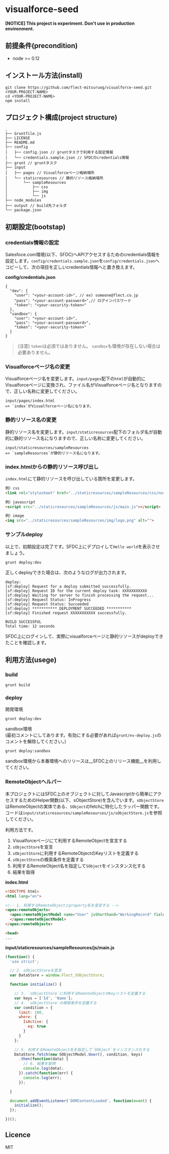 # visualforce-seed

__[NOTICE] This project is experiment. Don't use in production environment.__


## 前提条件(precondition)

* node >= 0.12

## インストール方法(install) 

```
git clone https://github.com/flect-mitsuruog/visualforce-seed.git <YOUR-PROJECT-NAME>
cd <YOUR-PROJECT-NAME>
npm install
```

## プロジェクト構成(project structure)

```
.
├── Gruntfile.js
├── LICENSE
├── README.md
├── config
│   ├── config.json // gruntタスクで利用する設定情報
│   └── credentials.sample.json // SFDCのcredentials情報
├── grunt // gruntタスク
├── input
│   ├── pages // Visualforceページ格納場所
│   └── staticresources // 静的リソース格納場所
│       └── sampleResources
│           ├── css
│           ├── img
│           └── js
├── node_modules
├── output // build先フォルダ
└── package.json
```

## 初期設定(bootstap)

### credentials情報の設定

Salesfoce.com環境(以下、SFDC)へAPIアクセスするためのcredentials情報を設定します。`config/credentials.sample.json`を`config/credentials.json`へコピーして、次の項目を正しいcredentials情報へと置き換えます。

__config/credentials.json__
```
{
  "dev": {
    "user": "<your-account-id>", // ex) someone@flect.co.jp
    "pass": "<your-account-password>",// ログインパスワード
    "token": "<your-security-token>"
  },
  "sandbox": {
    "user": "<your-account-id>",
    "pass": "<your-account-password>",
    "token": "<your-security-token>"
  }
}
```

> (注意) `token`は必須ではありません。 `sandbox`も環境が存在しない場合は必要ありません。

### Visualforceページ名の変更

Visualforceページ名を変更します。`input/pages`配下の`html`が自動的にVisualforceページに変換され、ファイル名がVisualforceページ名となりますので、正しい名称に変更してください。

```
input/pages/index.html
=> `index`がVisualforceページ名になります。
```

### 静的リソース名の変更

静的リソース名を変更します。`input/staticresources`配下のフォルダ名が自動的に静的リソース名になりますので、正しい名称に変更してください。

```
input/staticresources/sampleResources
=> `sampleResources`が静的リソース名になります。
```

### index.htmlからの静的リソース呼び出し

`index.html`にて静的リソースを呼び出している箇所を変更します。

```html
例）css
<link rel="stylesheet" href="../staticresources/sampleResources/css/normalize.css">

例）javascript
<script src="../staticresources/sampleResources/js/main.js"></script>

例）image
<img src="../staticresources/sampleResources/img/logo.png" alt="">
```

### サンプルdeploy

以上で、初期設定は完了です。SFDC上にデプロイして`Hello world`を表示させましょう。

```
grunt deploy:dev
```

正しくdeployできた場合は、次のようなログが出力されます。

```
deploy:
[sf:deploy] Request for a deploy submitted successfully.
[sf:deploy] Request ID for the current deploy task: XXXXXXXXXXX
[sf:deploy] Waiting for server to finish processing the request...
[sf:deploy] Request Status: InProgress
[sf:deploy] Request Status: Succeeded
[sf:deploy] *********** DEPLOYMENT SUCCEEDED ***********
[sf:deploy] Finished request XXXXXXXXXXX successfully.

BUILD SUCCESSFUL
Total time: 12 seconds
```

SFDC上にログインして、実際にvisualforceページと静的リソースがdeployできたことを確認します。

## 利用方法(usege)

### build

```
grunt build
```

### deploy

開発環境
```
grunt deploy:dev 
```

sandbox環境  
(最初コメントにしてあります。有効にする必要があれば`grunt/nv-deploy.js`のコメントを解除してください。)
```
grunt deploy:sandbox
```

sandbox環境から本番環境へのリリースは__SFDC上のリリース機能__を利用してください。

### RemoteObjectヘルパー

本プロジェクトにはSFDC上のオブジェクトに対してJavascriptから簡単にアクセスするためのHelper関数(以下、sObjectStore)を含んでいます。`sObjectStore`はRemoteObjectの実体である、`SObject`のfetchに特化したラッパー関数です。
コードは`input/staticresources/sampleResources/js/sObjectStore.js`を参照してください。

利用方法です。

1. Visualforceページにて利用するRemoteObjectを宣言する
2. `sObjectStore`を宣言
2. `sObjectStore`に利用するRemoteObjectのKeyリストを定義する
3. `sObjectStore`の検索条件を定義する
3. 利用するRemoteObject名を指定して`SObject`をインスタンス化する
4. 結果を取得

__index.html__

```html
<!DOCTYPE html>
<html lang="en">

<!-- 1. 利用するRemoteObjectとproperty名を宣言する -->
<apex:remoteObjects>
  <apex:remoteObjectModel name="User" jsShorthand="WorkingRecord" fields="Id, Name, IsActive">
  </apex:remoteObjectModel>
</apex:remoteObjects>

<head>
...
```
__input/staticresources/sampleResources/js/main.js__
```js
(function() {
  'use strict';

  // 2. sObjectStoreを宣言
  var DataStore = window.Flect_SObjectStore;

  function initialize() {

    // 3. `sObjectStore`に利用するRemoteObjectのKeyリストを定義する
    var keys = ['Id', 'Name'];
    // 4. `sObjectStore`の検索条件を定義する
    var condition = {
      limit: 100,
      where: {
        IsActive: {
          eq: true
        }
      }
    };

    // 5. 利用するRemoteObject名を指定して`SObject`をインスタンス化する
    DataStore.fetch(new SObjectModel.User(), condition, keys)
      .then(function(data) {
        // 6. 結果を取得
        console.log(data);
      }).catch(function(err) {
        console.log(err);
      });

  }

  document.addEventListener('DOMContentLoaded', function(event) {
    initialize();
  });

})();
```

## Licence

MIT
